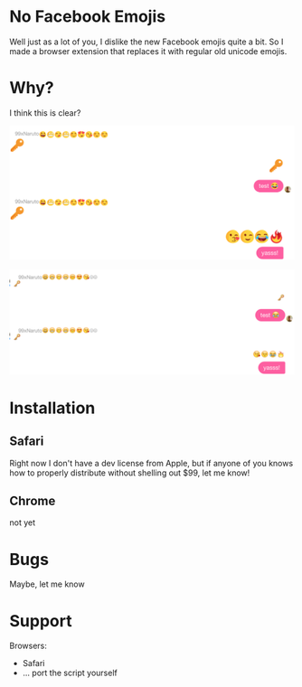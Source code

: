 # No Facebook Emojis

Well just as a lot of you, I dislike the new Facebook emojis quite a bit. So I made a browser extension that replaces it with regular old unicode emojis.

# Why?

I think this is clear?

![before](img/before.png)

![after](img/after.png)

# Installation

## Safari

Right now I don't have a dev license from Apple, but if anyone of you knows how to properly distribute without shelling out $99, let me know!

## Chrome

not yet

# Bugs

Maybe, let me know

# Support

Browsers:

* Safari
* ... port the script yourself
